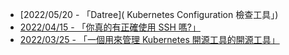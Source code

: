 - [2022/05/20 - 「Datree]( Kubernetes Configuration 檢查工具」)
- [2022/04/15 - 「你真的有正確使用 SSH 嗎?」](https://www.facebook.com/110694344098040/posts/506660417834762/)
- [2022/03/25 - 「一個用來管理 Kubernetes 開源工具的開源工具」](https://www.facebook.com/110694344098040/posts/493326122501525/)
